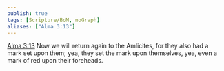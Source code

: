 ```yaml
---
publish: true
tags: [Scripture/BoM, noGraph]
aliases: ["Alma 3:13"]
---
```

[Alma 3:13](https://churchofjesuschrist.org/study/scriptures/bofm/alma/3?lang=eng&id=p13#p13) Now we will return again to the Amlicites, for they also had a mark set upon them; yea, they set the mark upon themselves, yea, even a mark of red upon their foreheads.
